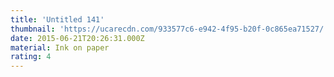 ```yaml
---
title: 'Untitled 141'
thumbnail: 'https://ucarecdn.com/933577c6-e942-4f95-b20f-0c865ea71527/'
date: 2015-06-21T20:26:31.000Z
material: Ink on paper
rating: 4
---
```

